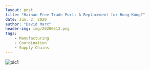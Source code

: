 ```yaml
---
layout: post
title: "Hainan Free Trade Port: A Replacement for Hong Kong?"
date: Jun. 2, 2020
author: "David Marx"
header-img: img/20200512.png
tags:
    - Manufacturing
    - Coordination
    - Supply Chains
---
```



![pic1](https://david-chi-zhang.github.io/MReview/img/OnePager_HainanFTP.png)
